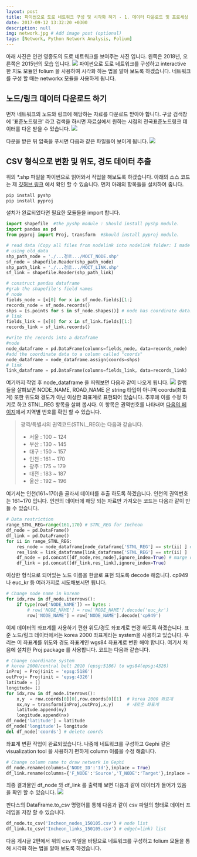 ```yaml
---
layout: post
title: 파이썬으로 도로 네트워크 구성 및 시각화 하기 - 1. 데이터 다운로드 및 프로세싱
date: 2017-09-12 13:32:20 +0300
description: null
img: network.jpg # Add image post (optional)
tags: [Network, Python Network Analysis, Folium]
---
```


아래 사진은 인천 영종도의 도로 네트워크를 보여주는 사진 입니다. 왼쪽은 2018년, 오른쪽은 2015년의 모습 입니다.
<img src="https://trello-attachments.s3.amazonaws.com/59103d52b56a24582f00dc97/5acb73d98b96c3a12c16ebd9/5543ffbd0bffff90df3955a599078620/image.png">
파이썬으로 도로 네트워크를 구성하고 interactive 한 지도 모듈인 folium 을 사용하여 시각화 하는 법을 알아 보도록 하겠습니다. 네트워크를 구성 할 때는 networkx 모듈을 사용하게 됩니다.  

## 노드/링크 데이터 다운로드 하기
먼저 네트워크의 노드와 링크에 해당하는 자료를 다운로드 받아야 합니다. 구글 검색창에 '표준노드링크' 라고 검색을 하시면 자료실에서 원하는 시점의 전국표준노드링크 데이터를 다운 받을 수 있습니다.
<img src="https://trello-attachments.s3.amazonaws.com/5b29ec749cfb0d90ada47d03/5b29ec90d281252a5f996b7d/49a9364c7c342cb8ece358975553bfd8/image.png">

다운을 받은 뒤 압축을 푸시면 다음과 같은 파일들이 보이게 됩니다.
<img src="https://trello-attachments.s3.amazonaws.com/5b29ec749cfb0d90ada47d03/5b29ec90d281252a5f996b7d/aae479e60441eda9841ca6cdc4d14936/image.png">

## CSV 형식으로 변환 및 위도, 경도 데이터 추출
위의 *.shp 파일을 파이썬으로 읽어와서 작업을 해보도록 하겠습니다. 아래의 소스 코드는 제 [깃허브 링크][jp] 에서 확인 할 수 있습니다.
먼저 아래의 항목들을 설치하여 줍니다.

[jp]: https://github.com/JunPyoPark/Networkx-Projects/blob/master/%EC%9A%B8%EC%82%B0%20%EB%8F%84%EB%A1%9C%EA%B5%90%ED%86%B5%EC%A0%95%EB%B3%B4/shp_to_csv.ipynb

```python
pip install pyshp
pip install pyproj 
```
설치가 완료되었다면 필요한 모듈들을 import 합니다.
```python
import shapefile  #the pyshp module : Should install pyshp module.
import pandas as pd
from pyproj import Proj, transform  #Should install pyproj module.
```
```python
# read data (Copy all files from nodelink into nodelink folder: I made it.)
# using old_data
shp_path_node = './...경로.../MOCT_NODE.shp'
sf_node = shapefile.Reader(shp_path_node)
shp_path_link = './...경로.../MOCT_LINK.shp'
sf_link = shapefile.Reader(shp_path_link)

# construct pandas dataframe
#grab the shapefile's field names
# node
fields_node = [x[0] for x in sf_node.fields][1:]
records_node = sf_node.records()
shps = [s.points for s in sf_node.shapes()] # node has coordinate data.
# link
fields_link = [x[0] for x in sf_link.fields][1:]
records_link = sf_link.records()

#write the records into a dataframe
#node
node_dataframe = pd.DataFrame(columns=fields_node, data=records_node)
#add the coordinate data to a column called "coords"
node_dataframe = node_dataframe.assign(coords=shps)
# link
link_dataframe = pd.DataFrame(columns=fields_link, data=records_link)
```
여기까지 작업 후 node_dataframe 을 띄워보면 다음과 같이 나오게 됩니다.
<img src="https://trello-attachments.s3.amazonaws.com/5b29ec749cfb0d90ada47d03/5b29ec90d281252a5f996b7d/76f717e0b02537e9a63d5c4277eef1a5/image.png">
칼럼들을 살펴보면 NODE_NAME, ROAD_NAME 은 string 타입이 아니며 coords(좌표계) 또한 위도와 경도가 아닌 이상한 좌표계로 표현되어 있습니다.
추후에 이를 수정 하기로 하고 STNL_REG 항목을 살펴 봅시다. 이 항목은 권역번호를 나타내며 [다음의 페이지][stnl]에서 지역별 번호를 확인 할 수 있습니다.

[stnl]: http://nodelink.its.go.kr/intro/intro06_05.aspx 

>광역/특별시의 권역코드(STNL_REG)는 다음과 같습니다. <br>
>- 서울 : 100 ~ 124
>- 부산 : 130 ~ 145
>- 대구 : 150 ~ 157
>- 인천 : 161 ~ 170
>- 광주 : 175 ~ 179
>- 대전 : 183 ~ 187
>- 울산 : 192 ~ 196

여기서는 인천(161~170)을 골라서 데이터를 추출 하도록 하겠습니다. 인천의 권역번호는 161~170 입니다. 인천의 데이터에 해당 되는 자료만 가져오는 코드는 다음과 같이 만들 수 있습니다.
```python
# Data restriction
range_STNL_REG=range(161,170) # STNL_REG for Incheon
df_node = pd.DataFrame()
df_link = pd.DataFrame()
for ii in range_STNL_REG:
    res_node = node_dataframe[node_dataframe['STNL_REG'] == str(ii) ] # STNL_REG is not int.
    res_link = link_dataframe[link_dataframe['STNL_REG'] == str(ii) ]
    df_node = pd.concat([df_node,res_node],ignore_index=True) # marge data
    df_link = pd.concat([df_link,res_link],ignore_index=True)
```
이상한 형식으로 되어있는 노드 이름을 한글로 표현 되도록 decode 해줍니다. cp949나 euc_kr 등 여러가지로 시도해보시면 됩니다.

```python
# Change node name in korean 
for idx,row in df_node.iterrows():
    if type(row['NODE_NAME']) == bytes :
        # row['NODE_NAME'] = row['NODE_NAME'].decode('euc_kr')
        row['NODE_NAME'] = row['NODE_NAME'].decode('cp949')
```

이제 데이터의 좌표계를 사용하기 편한 위도/경도 좌표계로 변경 하도록 하겠습니다. 표준 노드/링크 데이터에서는 korea 2000 좌표계라는 system을 사용하고 있습니다. 우리는 이 좌표계를 위도와 경도 좌표계인 wgs84 좌표계로 변환 해야 합니다. 여기서 처음에 설치한 Proj package 를 사용합니다.
코드는 다음과 같습니다.
```python
# Change coordinate system
# korea 2000/central belt 2010 (epsg:5186) to wgs84(epsg:4326)
inProj = Proj(init = 'epsg:5186')
outProj= Proj(init = 'epsg:4326')
latitude = []
longitude= []
for idx,row in df_node.iterrows():
    x,y  = row.coords[0][0],row.coords[0][1]  # korea 2000 좌표계
    nx,ny = transform(inProj,outProj,x,y)     # 새로운 좌표계    
    latitude.append(ny)
    longitude.append(nx)
df_node['latitude'] = latitude
df_node['longitude']= longitude
del df_node['coords'] # delete coords
``` 
좌표계 변환 작업이 완료되었습니다. 나중에 네트워크를 구성하고 Gephi 같은 visualization tool 을 사용하기 편하게 column 이름을 수정 해줍니다.
```python
# Change column name to draw network in Gephi
df_node.rename(columns={'NODE_ID':'Id'},inplace = True)
df_link.rename(columns={'F_NODE':'Source','T_NODE':'Target'},inplace = True)
``` 
최종 결과물인 df_node 와 df_link 를 출력해 보면 다음과 같이 데이터가 들어가 있음을 확인 할 수 있습니다.
<img src="https://trello-attachments.s3.amazonaws.com/5b29ec749cfb0d90ada47d03/5b29ec90d281252a5f996b7d/142a0064a25b102d72db420b3a300ca4/image.png">

판다스의 DataFrame.to_csv 명령어를 통해 다음과 같이 csv 파일의 형태로 데이터 프레임을 저장 할 수 있습니다.

```python
df_node.to_csv('Incheon_nodes_150105.csv') # node list
df_link.to_csv('Incheon_links_150105.csv') # edge(=link) list
```

다음 게시글 2편에서 위의 csv 파일을 바탕으로 네트워크를 구성하고 folium 모듈을 통해 시각화 하는 법을 알아 보도록 하겠습니다.